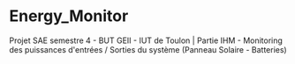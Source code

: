 # Energy_Monitor
Projet SAE semestre 4 - BUT GEII - IUT de Toulon | Partie IHM - Monitoring des puissances d'entrées / Sorties du système (Panneau Solaire - Batteries)
